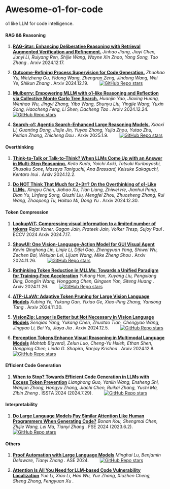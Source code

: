 # Awesome-o1-for-code


o1 like LLM for code intelligence.

#### RAG && Reasoning
1. [**RAG-Star: Enhancing Deliberative Reasoning with Retrieval Augmented Verification and Refinement.**](https://arxiv.org/abs/2412.12881) *Jinhao Jiang, Jiayi Chen, Junyi Li, Ruiyang Ren, Shijie Wang, Wayne Xin Zhao, Yang Song, Tao Zhang
.* Arxiv 2024.12.17. &nbsp;&nbsp;&nbsp;&nbsp;&nbsp;&nbsp;&nbsp;

2. [**Outcome-Refining Process Supervision for Code Generation.**](https://arxiv.org/abs/2403.03163) *Zhuohao Yu, Weizheng Gu, Yidong Wang, Zhengran Zeng, Jindong Wang, Wei Ye, Shikun Zhang
.* Arxiv 2024.12.19. &nbsp;&nbsp;&nbsp;&nbsp;&nbsp;&nbsp;&nbsp; [![GitHub Repo stars](https://img.shields.io/github/stars/zhuohaoyu/ORPS)](https://github.com/zhuohaoyu/ORPS)

3. [**Mulberry: Empowering MLLM with o1-like Reasoning and Reflection via Collective Monte Carlo Tree Search.**](https://arxiv.org/abs/2412.18319) *Huanjin Yao, Jiaxing Huang, Wenhao Wu, Jingyi Zhang, Yibo Wang, Shunyu Liu, Yingjie Wang, Yuxin Song, Haocheng Feng, Li Shen, Dacheng Tao
.* Arxiv 2024.12.24. &nbsp;&nbsp;&nbsp;&nbsp;&nbsp;&nbsp;&nbsp; [![GitHub Repo stars](https://img.shields.io/github/stars/HJYao00/Mulberry)](https://github.com/HJYao00/Mulberry)

4. [**Search-o1: Agentic Search-Enhanced Large Reasoning Models.**](https://arxiv.org/pdf/2501.05366) *Xiaoxi Li, Guanting Dong, Jiajie Jin, Yuyao Zhang, Yujia Zhou, Yutao Zhu, Peitian Zhang, Zhicheng Dou
.* Arxiv 2025.1.9. &nbsp;&nbsp;&nbsp;&nbsp;&nbsp;&nbsp;&nbsp; [![GitHub Repo stars](https://img.shields.io/github/stars/sunnynexus/Search-o1)](https://github.com/sunnynexus/Search-o1)


#### Overthinking

1. [**Think-to-Talk or Talk-to-Think? When LLMs Come Up with an Answer in Multi-Step Reasoning.**](https://arxiv.org/abs/2412.01113) *Keito Kudo, Yoichi Aoki, Tatsuki Kuribayashi, Shusaku Sone, Masaya Taniguchi, Ana Brassard, Keisuke Sakaguchi, Kentaro Inui
.* Arxiv 2024.12.2.

2. [**Do NOT Think That Much for 2+3=? On the Overthinking of o1-Like LLMs.**](https://arxiv.org/abs/2412.21187) *Xingyu Chen, Jiahao Xu, Tian Liang, Zhiwei He, Jianhui Pang, Dian Yu, Linfeng Song, Qiuzhi Liu, Mengfei Zhou, Zhuosheng Zhang, Rui Wang, Zhaopeng Tu, Haitao Mi, Dong Yu
.* Arxiv 2024.12.30.



#### Token Compression

1. [**LookupViT: Compressing visual information to a limited number of tokens**](https://arxiv.org/abs/2407.12753) *Rajat Koner, Gagan Jain, Prateek Jain, Volker Tresp, Sujoy Paul
.* ECCV 2024 Arxiv 2024.7.17. &nbsp;&nbsp;&nbsp;&nbsp;&nbsp;&nbsp;&nbsp;


1. [**ShowUI: One Vision-Language-Action Model for GUI Visual Agent**](https://arxiv.org/abs/2412.21187) *Kevin Qinghong Lin, Linjie Li, Difei Gao, Zhengyuan Yang, Shiwei Wu, Zechen Bai, Weixian Lei, Lijuan Wang, Mike Zheng Shou
.* Arxiv 2024.11.26. &nbsp;&nbsp;&nbsp;&nbsp;&nbsp;&nbsp;&nbsp; [![GitHub Repo stars](https://img.shields.io/github/stars/showlab/ShowUI)](https://github.com/showlab/ShowUI)

2. [**Rethinking Token Reduction in MLLMs: Towards a Unified Paradigm for Training-Free Acceleration**](https://arxiv.org/pdf/2411.17686) *Yuhang Han, Xuyang Liu, Pengxiang Ding, Donglin Wang, Honggang Chen, Qingsen Yan, Siteng Huang
.* Arxiv 2024.11.26. &nbsp;&nbsp;&nbsp;&nbsp;&nbsp;&nbsp;&nbsp; [![GitHub Repo stars](https://img.shields.io/github/stars/kawhiiiileo/FiCoCo)](https://github.com/kawhiiiileo/FiCoCo)


3. [**ATP-LLaVA: Adaptive Token Pruning for Large Vision Language Models**](https://arxiv.org/pdf/2412.00447) *Xubing Ye, Yukang Gan, Yixiao Ge, Xiao-Ping Zhang, Yansong Tang
.* Arxiv 2024.11.30. &nbsp;&nbsp;&nbsp;&nbsp;&nbsp;&nbsp;&nbsp;


4. [**VisionZip: Longer is Better but Not Necessary in Vision Language Models**](https://arxiv.org/abs/2412.04467) *Senqiao Yang, Yukang Chen, Zhuotao Tian, Chengyao Wang, Jingyao Li, Bei Yu, Jiaya Jia
.* Arxiv 2024.12.5. &nbsp;&nbsp;&nbsp;&nbsp;&nbsp;&nbsp;&nbsp; [![GitHub Repo stars](https://img.shields.io/github/stars/dvlab-research/VisionZip)](https://github.com/dvlab-research/VisionZip)


5. [**Perception Tokens Enhance Visual Reasoning in Multimodal Language Models**](https://arxiv.org/abs/2412.03548) *Mahtab Bigverdi, Zelun Luo, Cheng-Yu Hsieh, Ethan Shen, Dongping Chen, Linda G. Shapiro, Ranjay Krishna
.* Arxiv 2024.12.8. &nbsp;&nbsp;&nbsp;&nbsp;&nbsp;&nbsp;&nbsp; [![GitHub Repo stars](https://img.shields.io/github/stars/mahtabbigverdi/Aurora/tree/main)](https://github.com/mahtabbigverdi/Aurora)






#### Efficient Code Generation
1. [**When to Stop? Towards Efficient Code Generation in LLMs with Excess Token Prevention**](https://arxiv.org/abs/2412.21187) *Lianghong Guo, Yanlin Wang, Ensheng Shi, Wanjun Zhong, Hongyu Zhang, Jiachi Chen, Ruikai Zhang, Yuchi Ma, Zibin Zheng
.* ISSTA 2024 (2024.7.29). &nbsp;&nbsp;&nbsp;&nbsp;&nbsp;&nbsp;&nbsp; [![GitHub Repo stars](https://img.shields.io/github/stars/DeepSoftwareAnalytics/CodeFast)](https://github.com/DeepSoftwareAnalytics/CodeFast)


#### Interpretability
1. [**Do Large Language Models Pay Similar Attention Like Human Programmers When Generating Code?**](https://arxiv.org/abs/2306.01220) *Bonan Kou, Shengmai Chen, Zhijie Wang, Lei Ma, Tianyi Zhang
.* FSE 2024 (2023.6.2). &nbsp;&nbsp;&nbsp;&nbsp;&nbsp;&nbsp;&nbsp; [![GitHub Repo stars](https://img.shields.io/github/stars/BonanKou/Attention-Alignment-Empirical-Study)](https://github.com/BonanKou/Attention-Alignment-Empirical-Study)


#### Others
1. [**Proof Automation with Large Language Models**](https://dl.acm.org/doi/10.1145/3691620.3695521) *Minghai Lu, Benjamin Delaware, Tianyi Zhang
.* ASE 2024. &nbsp;&nbsp;&nbsp;&nbsp;&nbsp;&nbsp;&nbsp; [![GitHub Repo stars](https://img.shields.io/github/stars/lachinygair/PALM)](https://github.com/lachinygair/PALM)


2. [**Attention Is All You Need for LLM-based Code Vulnerability Localization**](https://dl.acm.org/doi/10.1145/3691620.3695521) *Yue Li, Xiao Li, Hao Wu, Yue Zhang, Xiuzhen Cheng, Sheng Zhong, Fengyuan Xu
.*


